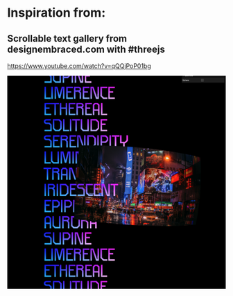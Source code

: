 # Inspiration from:

## Scrollable text gallery from designembraced.com with #threejs

https://www.youtube.com/watch?v=qQQjPoP01bg

![Screenshot](screenshot.png)

